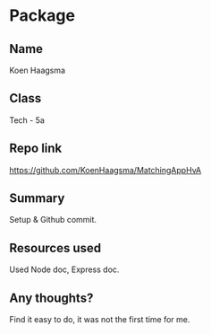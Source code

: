 # Package

## Name

Koen Haagsma

## Class

Tech - 5a

## Repo link

https://github.com/KoenHaagsma/MatchingAppHvA

## Summary

Setup & Github commit.

## Resources used

Used Node doc, Express doc.

## Any thoughts?

Find it easy to do, it was not the first time for me.
